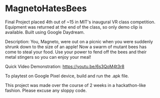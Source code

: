 # MagnetoHatesBees

Final Project placed 4th out of ~15 in MIT's inaugural VR class competition. Equipment was returned at the end of the class, so only demo clip is available. Built using Google Daydream.

Description: You, Magneto, were out on a picnic when you were suddenly shrunk down to the size of an apple! Now a swarm of mutant bees has come to steal your food. Use your power to fend off the bees and their metal stingers so you can enjoy your meal!  

Quick Video Demonstration: https://youtu.be/6s3QoM4t3r8

To playtest on Google Pixel device, build and run the .apk file.

This project was made over the course of 2 weeks in a hackathon-like fashion. Please excuse any sloppy code. 
